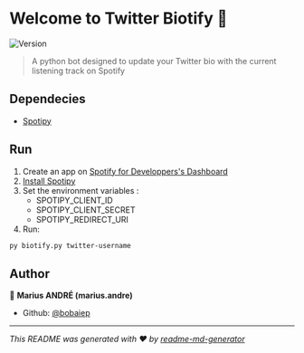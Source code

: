 # Welcome to Twitter Biotify 👋
![Version](https://img.shields.io/badge/version-0.1-blue.svg?cacheSeconds=2592000)

> A python bot designed to update your Twitter bio with the current listening track on Spotify

## Dependecies
- [Spotipy](https://github.com/plamere/spotipy)

## Run
1. Create an app on [Spotify for Developpers's Dashboard](https://developer.spotify.com/dashboard/)
2. [Install Spotipy](https://spotipy.readthedocs.io/en/2.18.0/#installation)
3. Set the environment variables :
    - SPOTIPY_CLIENT_ID
    - SPOTIPY_CLIENT_SECRET
    - SPOTIPY_REDIRECT_URI
4. Run:
```sh
py biotify.py twitter-username
```

## Author

👤 **Marius ANDRÉ (marius.andre)** 

* Github: [@bobaiep](https://github.com/bobaiep)

***
_This README was generated with ❤️ by [readme-md-generator](https://github.com/kefranabg/readme-md-generator)_
